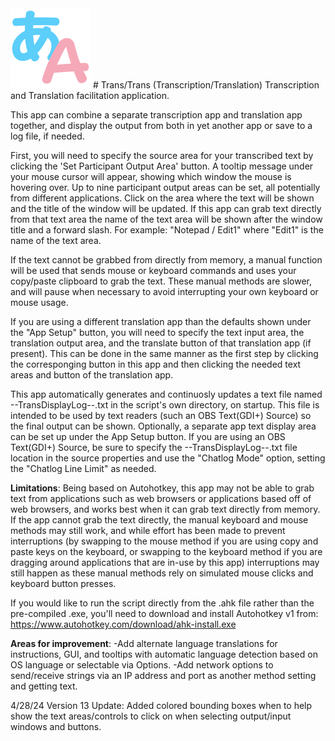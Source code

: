 <img src="https://github.com/Faxanadus/TransTrans/blob/main/TRTR23.png" width="128" />
# Trans/Trans (Transcription/Translation)
Transcription and Translation facilitation application.

This app can combine a separate transcription app and translation app together, and display the output from both in yet another app or save to a log file, if needed.

First, you will need to specify the source area for your transcribed text by clicking the 'Set Participant Output Area' button.
A tooltip message under your mouse cursor will appear, showing which window the mouse is hovering over.  Up to nine participant output areas can be set, all potentially from different applications. Click on the area where the text will be shown and the title of the window will be updated. If this app can grab text directly from that text area the name of the text area will be shown after the window title and a forward slash.  For example: "Notepad / Edit1" where "Edit1" is the name of the text area.

If the text cannot be grabbed from directly from memory, a manual function will be used that sends mouse or keyboard commands and uses your copy/paste clipboard to grab the text. These manual methods are slower, and will pause when necessary to avoid interrupting your own keyboard or mouse usage.

If you are using a different translation app than the defaults shown under the "App Setup" button, you will need to specify the text input area, the translation output area, and the translate button of that translation app (if present). This can be done in the same manner as the first step by clicking the corresponging button in this app and then clicking the needed text areas and button of the translation app.

This app automatically generates and continuosly updates a text file named --TransDisplayLog--.txt in the script's own directory, on startup.  This file is intended to be used by text readers (such an OBS Text(GDI+) Source) so the final output can be shown.  Optionally, a separate app text display area can be set up under the App Setup button.  If you are using an OBS Text(GDI+) Source, be sure to specify the --TransDisplayLog--.txt file location in the source properties and use the "Chatlog Mode" option, setting the "Chatlog Line Limit" as needed.

**Limitations**:
Being based on Autohotkey, this app may not be able to grab text from applications such as web browsers or applications based off of web browsers, and works best when it can grab text directly from memory.  If the app cannot grab the text directly, the manual keyboard and mouse methods may still work, and while effort has been made to prevent interruptions (by swapping to the mouse method if you are using copy and paste keys on the keyboard, or swapping to the keyboard method if you are dragging around applications that are in-use by this app) interruptions may still happen as these manual methods rely on simulated mouse clicks and keyboard button presses.

If you would like to run the script directly from the .ahk file rather than the pre-compiled .exe, you'll need to download and install Autohotkey v1 from: https://www.autohotkey.com/download/ahk-install.exe

**Areas for improvement**:
-Add alternate language translations for instructions, GUI, and tooltips with automatic language detection based on OS language or selectable via Options.
-Add network options to send/receive strings via an IP address and port as another method setting and getting text.

4/28/24 Version 13 Update: Added colored bounding boxes when to help show the text areas/controls to click on when selecting output/input windows and buttons.

